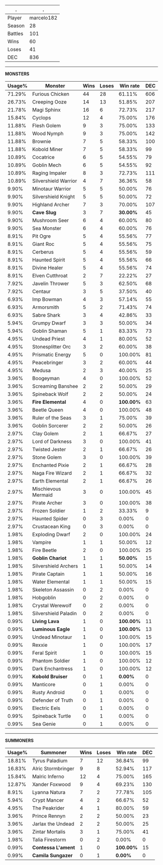 .|.
|-|-
Player|marcelo182
Season|28
Battles|101
Wins|60
Loses|41
DEC|836

---
**MONSTERS**

Usage%|Monster|Wins|Loses|Win rate|DEC|
-|-|-|-|-|-|
71.29%|Furious Chicken|44|28|61.11%|606|
26.73%|Creeping Ooze|14|13|51.85%|207|
21.78%|Magi Sphinx|16|6|72.73%|217|
15.84%|Cyclops|12|4|75.00%|176|
11.88%|Flesh Golem|9|3|75.00%|133|
11.88%|Wood Nymph|9|3|75.00%|142|
11.88%|Brownie|7|5|58.33%|100|
11.88%|Kobold Miner|7|5|58.33%|99|
10.89%|Cocatrice|6|5|54.55%|79|
10.89%|Goblin Mech|6|5|54.55%|92|
10.89%|Raging Impaler|8|3|72.73%|111|
10.89%|Silvershield Warrior|4|7|36.36%|58|
9.90%|Minotaur Warrior|5|5|50.00%|76|
9.90%|Silvershield Knight|5|5|50.00%|72|
9.90%|Highland Archer|7|3|70.00%|107|
9.90%|**Cave Slug**|3|7|**30.00%**|45|
9.90%|Mushroom Seer|6|4|60.00%|80|
9.90%|Sea Monster|6|4|60.00%|76|
8.91%|Pit Ogre|5|4|55.56%|77|
8.91%|Giant Roc|5|4|55.56%|75|
8.91%|Cerberus|5|4|55.56%|59|
8.91%|Haunted Spirit|5|4|55.56%|66|
8.91%|Divine Healer|5|4|55.56%|74|
8.91%|Elven Cutthroat|2|7|22.22%|27|
7.92%|Javelin Thrower|5|3|62.50%|68|
7.92%|Centaur|3|5|37.50%|40|
6.93%|Imp Bowman|4|3|57.14%|55|
6.93%|Armorsmith|5|2|71.43%|74|
6.93%|Sabre Shark|3|4|42.86%|33|
5.94%|Grumpy Dwarf|3|3|50.00%|34|
5.94%|Goblin Shaman|5|1|83.33%|73|
4.95%|Undead Priest|4|1|80.00%|52|
4.95%|Stonesplitter Orc|3|2|60.00%|38|
4.95%|Prismatic Energy|5|0|100.00%|81|
4.95%|Peacebringer|3|2|60.00%|44|
4.95%|Medusa|2|3|40.00%|25|
3.96%|Boogeyman|4|0|100.00%|52|
3.96%|Screaming Banshee|2|2|50.00%|29|
3.96%|Spineback Wolf|2|2|50.00%|24|
3.96%|**Fire Elemental**|4|0|**100.00%**|63|
3.96%|Beetle Queen|4|0|100.00%|48|
3.96%|Ruler of the Seas|3|1|75.00%|39|
3.96%|Goblin Sorcerer|2|2|50.00%|26|
2.97%|Clay Golem|2|1|66.67%|27|
2.97%|Lord of Darkness|3|0|100.00%|41|
2.97%|Twisted Jester|2|1|66.67%|26|
2.97%|Stone Golem|3|0|100.00%|39|
2.97%|Enchanted Pixie|2|1|66.67%|28|
2.97%|Naga Fire Wizard|2|1|66.67%|32|
2.97%|Earth Elemental|2|1|66.67%|26|
2.97%|Mischievous Mermaid|3|0|100.00%|45|
2.97%|Pirate Archer|3|0|100.00%|38|
2.97%|Frozen Soldier|1|2|33.33%|9|
2.97%|Haunted Spider|0|3|0.00%|0|
2.97%|Crustacean King|0|3|0.00%|0|
1.98%|Exploding Dwarf|2|0|100.00%|24|
1.98%|Vampire|1|1|50.00%|12|
1.98%|Fire Beetle|2|0|100.00%|25|
1.98%|**Goblin Chariot**|1|1|**50.00%**|15|
1.98%|Silvershield Archers|1|1|50.00%|14|
1.98%|Pirate Captain|1|1|50.00%|16|
1.98%|Water Elemental|1|1|50.00%|15|
1.98%|Skeleton Assassin|0|2|0.00%|0|
1.98%|Hobgoblin|0|2|0.00%|0|
1.98%|Crystal Werewolf|0|2|0.00%|0|
1.98%|Silvershield Paladin|0|2|0.00%|0|
0.99%|**Living Lava**|1|0|**100.00%**|11|
0.99%|**Luminous Eagle**|1|0|**100.00%**|13|
0.99%|Undead Minotaur|1|0|100.00%|15|
0.99%|Rexxie|1|0|100.00%|17|
0.99%|Feral Spirit|1|0|100.00%|15|
0.99%|Phantom Soldier|1|0|100.00%|12|
0.99%|Dark Enchantress|1|0|100.00%|12|
0.99%|**Kobold Bruiser**|0|1|**0.00%**|0|
0.99%|Manticore|0|1|0.00%|0|
0.99%|Rusty Android|0|1|0.00%|0|
0.99%|Defender of Truth|0|1|0.00%|0|
0.99%|Electric Eels|0|1|0.00%|0|
0.99%|Spineback Turtle|0|1|0.00%|0|
0.99%|Sea Genie|0|1|0.00%|0|

---
**SUMMONERS**

Usage%|Summoner|Wins|Loses|Win rate|DEC|
-|-|-|-|-|-|
18.81%|Tyrus Paladium|7|12|36.84%|99|
16.83%|Alric Stormbringer|9|8|52.94%|117|
15.84%|Malric Inferno|12|4|75.00%|165|
12.87%|Xander Foxwood|9|4|69.23%|130|
8.91%|Lyanna Natura|7|2|77.78%|105|
5.94%|Crypt Mancer|4|2|66.67%|52|
4.95%|The Peakrider|4|1|80.00%|59|
3.96%|Prince Rennyn|2|2|50.00%|23|
3.96%|Jarlax the Undead|2|2|50.00%|25|
3.96%|Zintar Mortalis|3|1|75.00%|41|
1.98%|Talia Firestorm|0|2|0.00%|0|
0.99%|**Contessa L'ament**|1|0|**100.00%**|15|
0.99%|**Camila Sungazer**|0|1|**0.00%**|0|
